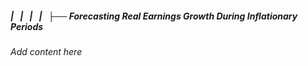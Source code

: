 ##### |   |   |   |   ├── Forecasting Real Earnings Growth During Inflationary Periods

*Add content here*